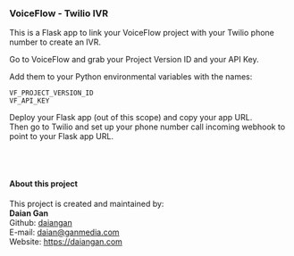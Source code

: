 
### VoiceFlow - Twilio IVR
This is a Flask app to link your VoiceFlow project with your 
Twilio phone number to create an IVR.  

Go to VoiceFlow and grab your Project Version ID and your API Key.  

Add them to your Python environmental variables with the names:  
```text
VF_PROJECT_VERSION_ID
VF_API_KEY
```

Deploy your Flask app (out of this scope) and copy your app URL.  
Then go to Twilio and set up your phone number call incoming webhook to point to
your Flask app URL.  


<br>
<br>

#### About this project

This project is created and maintained by:
<br>
__Daian Gan__<br>
Github: [daiangan](https://github.com/daiangan)<br/>
E-mail: daian@ganmedia.com<br/>
Website: https://daiangan.com<br/>